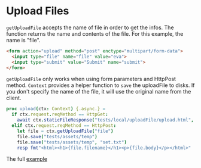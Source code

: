 # Upload Files

`getUploadFile` accepts the name of file in order to get the infos. The function returns the name and contents of the file. For this example, the name is "file". 

```html
<form action="upload" method="post" enctype="multipart/form-data">
  <input type="file" name="file" value="eva">
  <input type="submit" value="Submit" name="submit">
</form>
```

`getUploadFile` only works when using form parameters and HttpPost method. `Context` provides a helper function to `save` the uploadFile to disks. If you don't specify the name of the file, it will use the original name from the client.

```nim
proc upload(ctx: Context) {.async.} =
  if ctx.request.reqMethod == HttpGet:
    await ctx.staticFileResponse("tests/local/uploadFile/upload.html", "")
  elif ctx.request.reqMethod == HttpPost:
    let file = ctx.getUploadFile("file")
    file.save("tests/assets/temp")
    file.save("tests/assets/temp", "set.txt")
    resp fmt"<html><h1>{file.filename}</h1><p>{file.body}</p></html>"
```

The full [example](https://github.com/planety/prologue/blob/devel/tests/local/uploadFile/local_uploadFile_test.nim)
